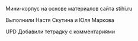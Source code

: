 Мини-корпус на основе материалов сайта stihi.ru

Выполнили Настя Скутина и Юля Маркова

UPD Добавили тетрадку с комментариями
